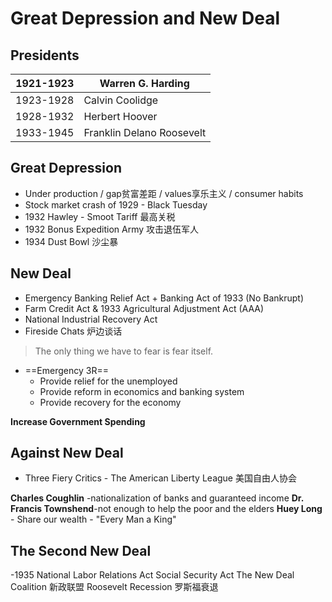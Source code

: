 # Great Depression and New Deal

## Presidents

| 1921-1923| Warren G. Harding| 
|--|--|
| 1923-1928 | Calvin Coolidge |
| 1928-1932| Herbert Hoover |
|1933-1945| Franklin Delano Roosevelt|

## Great Depression

- Under production / gap贫富差距 / values享乐主义 / consumer habits
- Stock market crash of 1929 - Black Tuesday
- 1932 Hawley - Smoot Tariff 最高关税
- 1932 Bonus Expedition Army 攻击退伍军人
- 1934 Dust Bowl 沙尘暴



## New Deal

- Emergency Banking Relief Act + Banking Act of 1933 (No Bankrupt)
- Farm Credit Act & 1933 Agricultural Adjustment Act (AAA)
- National Industrial Recovery Act
- Fireside Chats 炉边谈话
> The only thing we have to fear is fear itself.
- ==Emergency 3R==
    - Provide relief for the unemployed
    - Provide reform in economics and banking system
    - Provide recovery for the economy

**Increase Government Spending**


## Against New Deal

- Three Fiery Critics - The American Liberty League 美国自由人协会
    

**Charles Coughlin** -nationalization of banks and guaranteed income
**Dr. Francis Townshend**-not enough to help the poor and the elders
**Huey Long** - Share our wealth - "Every Man a King"


## The Second New Deal

-1935 National Labor Relations Act
Social Security Act
The New Deal Coalition 新政联盟
Roosevelt Recession 罗斯福衰退
<!--stackedit_data:
eyJoaXN0b3J5IjpbLTgyMjg0NjY3NywxOTYyMjQzNTI0XX0=
-->